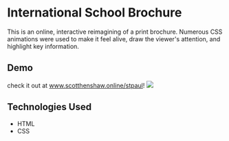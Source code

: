 # International School Brochure
This is an online, interactive reimagining of a print brochure. Numerous CSS animations were used to make it feel alive, draw the viewer's attention, and highlight key information.

## Demo
check it out at www.scotthenshaw.online/stpaul!
<kbd><img src="/demo/internationalSchoolBrochureDemo.gif" /></kbd>

## Technologies Used
* HTML
* CSS
